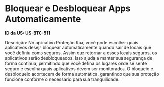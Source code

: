 # Bloquear e Desbloquear Apps Automaticamente

**ID da US: US-BTC-511**

Descrição: No aplicativo Proteção Rua, você pode escolher quais aplicativos deseja bloquear automaticamente quando sair de locais que você definiu como seguros. Assim que retornar a esses locais seguros, os aplicativos serão desbloqueados. Isso ajuda a manter sua segurança de forma contínua, permitindo que você defina os lugares onde se sente seguro e escolha quais aplicativos devem ser monitorados. O bloqueio e desbloqueio acontecem de forma automática, garantindo que sua proteção funcione conforme o necessário para sua tranquilidade.